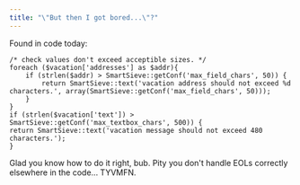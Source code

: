 ```yaml
---
title: "\"But then I got bored...\"?"
---
```



<p>Found in code today:</p>

<pre><code>/* check values don't exceed acceptible sizes. */
foreach ($vacation['addresses'] as $addr){
    if (strlen($addr) &gt; SmartSieve::getConf('max_field_chars', 50)) {
        return SmartSieve::text('vacation address should not exceed %d characters.', array(SmartSieve::getConf('max_field_chars', 50)));
    }
}
if (strlen($vacation['text']) &gt; SmartSieve::getConf('max_textbox_chars', 500)) {
return SmartSieve::text('vacation message should not exceed 480 characters.');
}
</code></pre>

<p>Glad you know how to do it right, bub. Pity you don't handle EOLs correctly elsewhere in the code... TYVMFN.</p>
